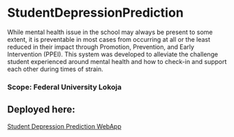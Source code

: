 # StudentDepressionPrediction

While mental health issue in the school may always be present to some extent, it is preventable in most cases from occurring at all or the least reduced in their impact through Promotion, Prevention, and Early Intervention (PPEI).
This system was developed to alleviate the challenge student experienced around mental health and how to check-in and support each other during times of strain.
### Scope: Federal University Lokoja

## Deployed here: 
<a href="https://studentdepressionprediction.streamlit.app/">Student Depression Prediction WebApp</a>

